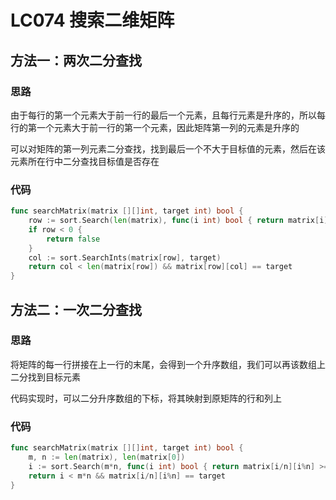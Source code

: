 # LC074 搜索二维矩阵

## 方法一：两次二分查找

### 思路

由于每行的第一个元素大于前一行的最后一个元素，且每行元素是升序的，所以每行的第一个元素大于前一行的第一个元素，因此矩阵第一列的元素是升序的

可以对矩阵的第一列元素二分查找，找到最后一个不大于目标值的元素，然后在该元素所在行中二分查找目标值是否存在

### 代码

```go
func searchMatrix(matrix [][]int, target int) bool {
	row := sort.Search(len(matrix), func(i int) bool { return matrix[i][0] > target }) - 1
	if row < 0 {
		return false
	}
	col := sort.SearchInts(matrix[row], target)
	return col < len(matrix[row]) && matrix[row][col] == target
}
```

## 方法二：一次二分查找

### 思路

将矩阵的每一行拼接在上一行的末尾，会得到一个升序数组，我们可以再该数组上二分找到目标元素

代码实现时，可以二分升序数组的下标，将其映射到原矩阵的行和列上

### 代码

```go
func searchMatrix(matrix [][]int, target int) bool {
    m, n := len(matrix), len(matrix[0])
    i := sort.Search(m*n, func(i int) bool { return matrix[i/n][i%n] >= target })
    return i < m*n && matrix[i/n][i%n] == target
}
```

